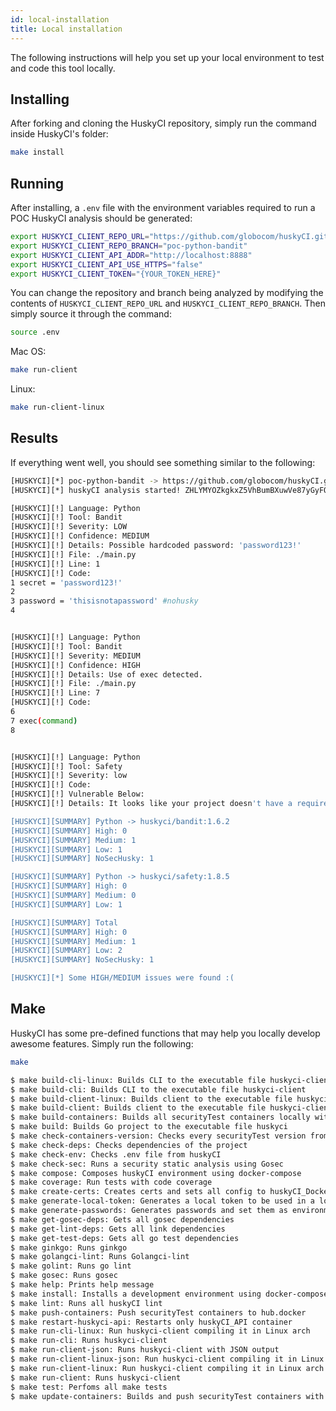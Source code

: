 ```yaml
---
id: local-installation
title: Local installation
---
```


The following instructions will help you set up your local environment to test and code this tool locally.

## Installing

After forking and cloning the HuskyCI repository, simply run the command inside HuskyCI's folder:

```bash
make install
```

## Running

After installing, a `.env` file with the environment variables required to run a POC HuskyCI analysis should be generated:

```bash
export HUSKYCI_CLIENT_REPO_URL="https://github.com/globocom/huskyCI.git"
export HUSKYCI_CLIENT_REPO_BRANCH="poc-python-bandit"
export HUSKYCI_CLIENT_API_ADDR="http://localhost:8888"
export HUSKYCI_CLIENT_API_USE_HTTPS="false"
export HUSKYCI_CLIENT_TOKEN="{YOUR_TOKEN_HERE}"
```

You can change the repository and branch being analyzed by modifying the contents of `HUSKYCI_CLIENT_REPO_URL` and `HUSKYCI_CLIENT_REPO_BRANCH`. Then simply source it through the command:

```bash
source .env
```

Mac OS:

```bash
make run-client
```

Linux:

```bash
make run-client-linux
```

## Results

If everything went well, you should see something similar to the following:

```bash
[HUSKYCI][*] poc-python-bandit -> https://github.com/globocom/huskyCI.git
[HUSKYCI][*] huskyCI analysis started! ZHLYMYOZkgkxZ5VhBumBXuwVe87yGyFQ

[HUSKYCI][!] Language: Python
[HUSKYCI][!] Tool: Bandit
[HUSKYCI][!] Severity: LOW
[HUSKYCI][!] Confidence: MEDIUM
[HUSKYCI][!] Details: Possible hardcoded password: 'password123!'
[HUSKYCI][!] File: ./main.py
[HUSKYCI][!] Line: 1
[HUSKYCI][!] Code:
1 secret = 'password123!'
2 
3 password = 'thisisnotapassword' #nohusky
4 


[HUSKYCI][!] Language: Python
[HUSKYCI][!] Tool: Bandit
[HUSKYCI][!] Severity: MEDIUM
[HUSKYCI][!] Confidence: HIGH
[HUSKYCI][!] Details: Use of exec detected.
[HUSKYCI][!] File: ./main.py
[HUSKYCI][!] Line: 7
[HUSKYCI][!] Code:
6 
7 exec(command)
8 


[HUSKYCI][!] Language: Python
[HUSKYCI][!] Tool: Safety
[HUSKYCI][!] Severity: low
[HUSKYCI][!] Code: 
[HUSKYCI][!] Vulnerable Below: 
[HUSKYCI][!] Details: It looks like your project doesn't have a requirements.txt file. huskyCI was not able to run safety properly.

[HUSKYCI][SUMMARY] Python -> huskyci/bandit:1.6.2
[HUSKYCI][SUMMARY] High: 0
[HUSKYCI][SUMMARY] Medium: 1
[HUSKYCI][SUMMARY] Low: 1
[HUSKYCI][SUMMARY] NoSecHusky: 1

[HUSKYCI][SUMMARY] Python -> huskyci/safety:1.8.5
[HUSKYCI][SUMMARY] High: 0
[HUSKYCI][SUMMARY] Medium: 0
[HUSKYCI][SUMMARY] Low: 1

[HUSKYCI][SUMMARY] Total
[HUSKYCI][SUMMARY] High: 0
[HUSKYCI][SUMMARY] Medium: 1
[HUSKYCI][SUMMARY] Low: 2
[HUSKYCI][SUMMARY] NoSecHusky: 1

[HUSKYCI][*] Some HIGH/MEDIUM issues were found :(
```

## Make

HuskyCI has some pre-defined functions that may help you locally develop awesome features. Simply run the following:

```bash
make
```

```bash
$ make build-cli-linux: Builds CLI to the executable file huskyci-client
$ make build-cli: Builds CLI to the executable file huskyci-client
$ make build-client-linux: Builds client to the executable file huskyci-client
$ make build-client: Builds client to the executable file huskyci-client
$ make build-containers: Builds all securityTest containers locally with the tag latest
$ make build: Builds Go project to the executable file huskyci
$ make check-containers-version: Checks every securityTest version from their container images
$ make check-deps: Checks dependencies of the project
$ make check-env: Checks .env file from huskyCI
$ make check-sec: Runs a security static analysis using Gosec
$ make compose: Composes huskyCI environment using docker-compose
$ make coverage: Run tests with code coverage
$ make create-certs: Creates certs and sets all config to huskyCI_Docker_API
$ make generate-local-token: Generates a local token to be used in a local environment
$ make generate-passwords: Generates passwords and set them as environment variables
$ make get-gosec-deps: Gets all gosec dependencies
$ make get-lint-deps: Gets all link dependencies
$ make get-test-deps: Gets all go test dependencies
$ make ginkgo: Runs ginkgo
$ make golangci-lint: Runs Golangci-lint
$ make golint: Runs go lint
$ make gosec: Runs gosec
$ make help: Prints help message
$ make install: Installs a development environment using docker-compose
$ make lint: Runs all huskyCI lint
$ make push-containers: Push securityTest containers to hub.docker
$ make restart-huskyci-api: Restarts only huskyCI_API container
$ make run-cli-linux: Run huskyci-client compiling it in Linux arch
$ make run-cli: Runs huskyci-client
$ make run-client-json: Runs huskyci-client with JSON output
$ make run-client-linux-json: Run huskyci-client compiling it in Linux arch with JSON output
$ make run-client-linux: Run huskyci-client compiling it in Linux arch
$ make run-client: Runs huskyci-client
$ make test: Perfoms all make tests
$ make update-containers: Builds and push securityTest containers with the latest tags
```
